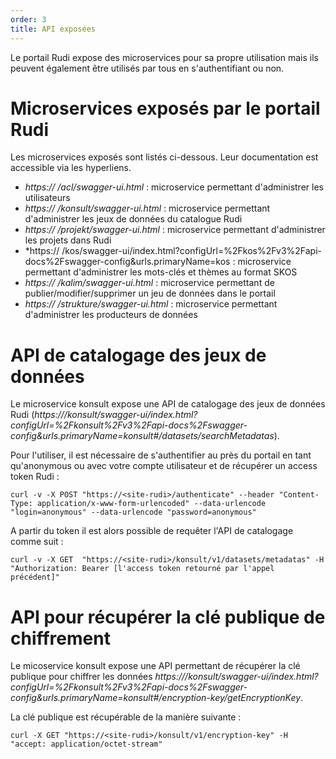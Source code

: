 ```yaml
---
order: 3
title: API exposées
---
```


Le portail Rudi expose des microservices pour sa propre utilisation mais ils peuvent également être utilisés par tous en s'authentifiant ou non.

# Microservices exposés par le portail Rudi

Les microservices exposés sont listés ci-dessous. Leur documentation est accessible via les hyperliens.

* *https:// <site-rudi> /acl/swagger-ui.html* : microservice permettant d'administrer les utilisateurs
* *https:// <site-rudi> /konsult/swagger-ui.html* : microservice permettant d'administrer les jeux de données du catalogue Rudi
* *https:// <site-rudi> /projekt/swagger-ui.html* : microservice permettant d'administrer les projets dans Rudi
* *https:// <site-rudi> /kos/swagger-ui/index.html?configUrl=%2Fkos%2Fv3%2Fapi-docs%2Fswagger-config&urls.primaryName=kos : microservice permettant d'administrer les mots-clés et thèmes au format SKOS
* *https:// <site-rudi> /kalim/swagger-ui.html* : microservice permettant de publier/modifier/supprimer un jeu de données dans le portail
* *https:// <site-rudi> /strukture/swagger-ui.html* : microservice permettant d'administrer les producteurs de données

# API de catalogage des jeux de données

Le microservice konsult expose une API de catalogage des jeux de données Rudi (*https://<site-rudi>/konsult/swagger-ui/index.html?configUrl=%2Fkonsult%2Fv3%2Fapi-docs%2Fswagger-config&urls.primaryName=konsult#/datasets/searchMetadatas*).


Pour l'utiliser, il est nécessaire de s'authentifier au près du portail en tant qu'anonymous ou avec votre compte utilisateur et de récupérer un access token  Rudi :

```
curl -v -X POST "https://<site-rudi>/authenticate" --header "Content-Type: application/x-www-form-urlencoded" --data-urlencode "login=anonymous" --data-urlencode "password=anonymous"
```

A partir du token il est alors possible de requêter l'API de catalogage comme suit :

```
curl -v -X GET  "https://<site-rudi>/konsult/v1/datasets/metadatas" -H "Authorization: Bearer [l'access token retourné par l'appel précédent]"
```

# API pour récupérer la clé publique de chiffrement

Le micoservice konsult expose une API permettant de récupérer la clé publique pour chiffrer les données *https://<site-rudi>/konsult/swagger-ui/index.html?configUrl=%2Fkonsult%2Fv3%2Fapi-docs%2Fswagger-config&urls.primaryName=konsult#/encryption-key/getEncryptionKey*.

La clé publique est récupérable de la manière suivante :
```
curl -X GET "https://<site-rudi>/konsult/v1/encryption-key" -H  "accept: application/octet-stream"
```  
